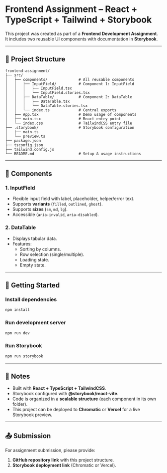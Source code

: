 # Frontend Assignment – React + TypeScript + Tailwind + Storybook

This project was created as part of a **Frontend Development Assignment**.  
It includes two reusable UI components with documentation in **Storybook**.

---

## 📂 Project Structure

```
frontend-assignment/
├── src/
│   ├── components/              # All reusable components
│   │   ├── InputField/          # Component 1: InputField
│   │   │   ├── InputField.tsx
│   │   │   └── InputField.stories.tsx
│   │   ├── DataTable/           # Component 2: DataTable
│   │   │   ├── DataTable.tsx
│   │   │   └── DataTable.stories.tsx
│   │   └── index.ts             # Central exports
│   ├── App.tsx                  # Demo usage of components
│   ├── main.tsx                 # React entry point
│   └── index.css                # TailwindCSS entry file
├── .storybook/                  # Storybook configuration
│   ├── main.ts
│   └── preview.ts
├── package.json
├── tsconfig.json
├── tailwind.config.js
└── README.md                    # Setup & usage instructions
```

---

## 🎯 Components

### 1. InputField
- Flexible input field with label, placeholder, helper/error text.
- Supports **variants** (`filled`, `outlined`, `ghost`).
- Supports **sizes** (`sm`, `md`, `lg`).
- Accessible (`aria-invalid`, `aria-disabled`).

### 2. DataTable
- Displays tabular data.
- Features:
  - Sorting by columns.
  - Row selection (single/multiple).
  - Loading state.
  - Empty state.

---

## 🚀 Getting Started

### Install dependencies
```bash
npm install
```

### Run development server
```bash
npm run dev
```

### Run Storybook
```bash
npm run storybook
```

---

## 📘 Notes

- Built with **React + TypeScript + TailwindCSS**.
- Storybook configured with **@storybook/react-vite**.
- Code is organized in a **scalable structure** (each component in its own folder).
- This project can be deployed to **Chromatic** or **Vercel** for a live Storybook preview.

---

## 📤 Submission

For assignment submission, please provide:
1. **GitHub repository link** with this project structure.  
2. **Storybook deployment link** (Chromatic or Vercel).  

